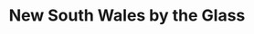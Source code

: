 ---
layout: single-page
id: overview
nav: true
nav-order: 1
nav-title: overview

title: New South Wales by the Glass
headline: This is New South Wales for wine lovers.

banner:
  title: New South Wales
  title-sub: by the Glass
---